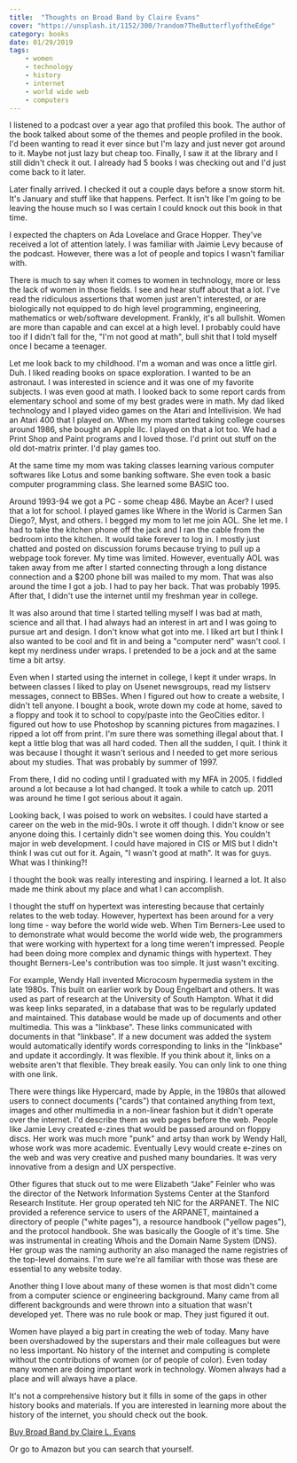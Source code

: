 ```yaml
---
title:  "Thoughts on Broad Band by Claire Evans" 
cover: "https://unsplash.it/1152/300/?random?TheButterflyoftheEdge"
category: books
date: 01/29/2019
tags:
    - women
    - technology
    - history
    - internet
    - world wide web
    - computers
---
```


I listened to a podcast over a year ago that profiled this book. The author of the book talked about some of the themes and people profiled in the book. I'd been wanting to read it ever since but I'm lazy and just never got around to it. Maybe not just lazy but cheap too. Finally, I saw it at the library and I still didn't check it out. I already had 5 books I was checking out and I'd just come back to it later.

Later finally arrived. I checked it out a couple days before a snow storm hit. It's January and stuff like that happens. Perfect. It isn't like I'm going to be leaving the house much so I was certain I could knock out this book in that time.

I expected the chapters on Ada Lovelace and Grace Hopper. They've received a lot of attention lately. I was familiar with Jaimie Levy because of the podcast. However, there was a lot of people and topics I wasn't familiar with. 

There is much to say when it comes to women in technology, more or less the lack of women in those fields. I see and hear stuff about that a lot. I've read the ridiculous assertions that women just aren't interested, or are biologically not equipped to do high level programming, engineering, mathematics or web/software development. Frankly, it's all bullshit. Women are more than capable and can excel at a high level. I probably could have too if I didn't fall for the, "I'm not good at math", bull shit that I told myself once I became a teenager.

Let me look back to my childhood. I'm a woman and was once a little girl. Duh. I liked reading books on space exploration. I wanted to be an astronaut. I was interested in science and it was one of my favorite subjects. I was even good at math. I looked back to some report cards from elementary school and some of my best grades were in math. My dad liked technology and I played video games on the Atari and Intellivision. We had an Atari 400 that I played on. When my mom started taking college courses around 1986, she bought an Apple IIc. I played on that a lot too. We had a Print Shop and Paint programs and I loved those. I'd print out stuff on the old dot-matrix printer. I'd play games too. 

At the same time my mom was taking classes learning various computer softwares like Lotus and some banking software. She even took a basic computer programming class. She learned some BASIC too. 

Around 1993-94 we got a PC - some cheap 486. Maybe an Acer? I used that a lot for school. I played games like Where in the World is Carmen San Diego?, Myst, and others. I begged my mom to let me join AOL. She let me. I had to take the kitchen phone off the jack and I ran the cable from the bedroom into the kitchen. It would take forever to log in. I mostly just chatted and posted on discussion forums because trying to pull up a webpage took forever. My time was limited. However, eventually AOL was taken away from me after I started connecting through a long distance connection and a $200 phone bill was mailed to my mom. That was also around the time I got a job. I had to pay her back. That was probably 1995. After that, I didn't use the internet until my freshman year in college.

It was also around that time I started telling myself I was bad at math, science and all that. I had always had an interest in art and I was going to pursue art and design. I don't know what got into me. I liked art but I think I also wanted to be cool and fit in and being a "computer nerd" wasn't cool. I kept my nerdiness under wraps. I pretended to be a jock and at the same time a bit artsy.

Even when I started using the internet in college, I kept it under wraps. In between classes I liked to play on Usenet newsgroups, read my listserv messages, connect to BBSes. When I figured out how to create a website, I didn't tell anyone. I bought a book, wrote down my code at home, saved to a floppy and took it to school to copy/paste into the GeoCities editor. I figured out how to use Photoshop by scanning pictures from magazines. I ripped a lot off from print. I'm sure there was something illegal about that. I kept a little blog that was all hard coded. Then all the sudden, I quit. I think it was because I thought it wasn't serious and I needed to get more serious about my studies. That was probably by summer of 1997.

From there, I did no coding until I graduated with my MFA in 2005. I fiddled around a lot because a lot had changed. It took a while to catch up. 2011 was around he time I got serious about it again. 

Looking back, I was poised to work on websites. I could have started a career on the web in the mid-90s. I wrote it off though. I didn't know or see anyone doing this. I certainly didn't see women doing this. You couldn't major in web development. I could have majored in CIS or MIS but I didn't think I was cut out for it. Again, "I wasn't good at math". It was for guys. What was I thinking?!

I thought the book was really interesting and inspiring. I learned a lot. It also made me think about my place and what I can accomplish. 

I thought the stuff on hypertext was interesting because that certainly relates to the web today. However, hypertext has been around for a very long time - way before the world wide web. When Tim Berners-Lee used to to demonstrate what would become the world wide web, the programmers that were working with hypertext for a long time weren't impressed. People had been doing more complex and dynamic things with hypertext. They thought Berners-Lee's contribution was too simple. It just wasn't exciting. 

For example, Wendy Hall invented Microcosm hypermedia system in the late 1980s. This built on earlier work by Doug Engelbart and others. It was used as part of research at the University of South Hampton. What it did was keep links separated, in a database that was to be regularly updated and maintained. This database would be made up of documents and other multimedia. This was a "linkbase". These links communicated with documents in that "linkbase". If a new document was added the system would automatically identify words corresponding to links in the "linkbase" and update it accordingly. It was flexible. If you think about it, links on a website aren't that flexible. They break easily. You can only link to one thing with one link. 

There were things like Hypercard, made by Apple, in the 1980s that allowed users to connect documents ("cards") that contained anything from text, images and other multimedia in a non-linear fashion but it didn't operate over the internet. I'd describe them as web pages before the web. People like Jamie Levy created e-zines that would be passed around on floppy discs. Her work was much more "punk" and artsy than work by Wendy Hall, whose work was more academic. Eventually Levy would create e-zines on the web and was very creative and pushed many boundaries. It was very innovative from a design and UX perspective. 

Other figures that stuck out to me were Elizabeth “Jake” Feinler who was the director of the Network Information Systems Center at the Stanford Research Institute. Her group operated teh NIC for the ARPANET. The NIC provided a reference service to users of the ARPANET, maintained a directory of people ("white pages"), a resource handbook ("yellow pages"), and the protocol handbook. She was basically the Google of it's time. She was instrumental in creating Whois and the Domain Name System (DNS). Her group was the naming authority an also managed the name registries of the top-level domains. I'm sure we're all familiar with those was these are essential to any website today. 

Another thing I love about many of these women is that most didn't come from a computer science or engineering background. Many came from all different backgrounds and were thrown into a situation that wasn't developed yet. There was no rule book or map. They just figured it out.

Women have played a big part in creating the web of today. Many have been overshadowed by the superstars and their male colleagues but were no less important. No history of the internet and computing is complete without the contributions of women (or of people of color). Even today many women are doing important work in technology. Women always had a place and will always have a place.

It's not a comprehensive history but it fills in some of the gaps in other history books and materials. If you are interested in learning more about the history of the internet, you should check out the book. 

[Buy Broad Band by Claire L. Evans](https://www.penguinrandomhouse.com/books/545427/broad-band-by-claire-l-evans/9780735211759/)

Or go to Amazon but you can search that yourself.
